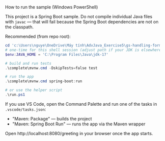 How to run the sample (Windows PowerShell)

This project is a Spring Boot sample. Do not compile individual Java files with `javac` — that will fail because the Spring Boot dependencies are not on the classpath.

Recommended (from repo root):

```powershell
cd 'c:\Users\nguye\OneDrive\Máy tính\AdvJava_Exercise5\gs-handling-form-submission'
# one-time for this shell session (adjust path if your JDK is elsewhere)
$env:JAVA_HOME = 'C:\Program Files\Java\jdk-17'

# build and run tests
.\complete\mvnw.cmd -DskipTests=false test

# run the app
.\complete\mvnw.cmd spring-boot:run

# or use the helper script
.\run.ps1
```

If you use VS Code, open the Command Palette and run one of the tasks in `.vscode/tasks.json`:
- "Maven: Package" — builds the project
- "Maven: Spring Boot Run" — runs the app via the Maven wrapper

Open http://localhost:8080/greeting in your browser once the app starts.
